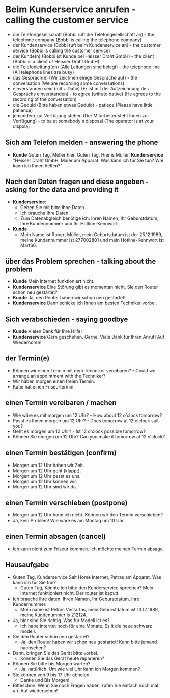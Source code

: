 # Beim Kunderservice anrufen - calling the customer service


-  die Telefongesellschaft (Bobbi ruft die Telefongesellschaft an) - the telephone company (Bobbi is calling the telephone company)
-  der Kundenservice (Bobbi ruft beim Kundenservice an) - the customer service (Bobbi is calling the customer service)
-  der Kunde(n) (Bobbi ist Kunde bei Heisser Draht GmbH) - the client (Bobbi is a client of Heisser Draht GmbH)
-  die Telefonleitung(en) (Alle Leitungen sind belegt) - the telephone line (All telephone lines are busy)
-  das Gespräch(e) (Wir zeichnen einige Gespräche auf) - the conversation (We are recording some conversations)
-  einverstanden seid (mit + Dativ) (Er ist mit der Aufzeichnung des Gesprächs einverstanden) - to agree (with/to dative) (He agrees to the recording of the conversation)
-  die Geduld (Bitte haben etwas Geduld) - patiece (Please have little patience)
-  jemandem zur Verfügung stehen (Der Mitarbeiter steht Ihnen zur Verfügung) - to be at somebody's disposal (The operator is at your dispola)

## Sich am Telefon melden - answering the phone

- **Kunde** Guten Tag, Müller hier. Guten Tag. Hier is Müller. **Kunderservice** "Heisser Draht GmbH, Maier am Apparat. Was kann ich für Sie tun? Wie kann ich Ihnen helfen?"

## Nach den Daten fragen und diese angeben - asking for the data and providing it

-  **Kunderservice**:
    -  Geben Sie mit bitte Ihne Daten.
    -  Ich brauche Ihre Daten.
    -  Zum Datenabgleich benötige ich: Ihren Namen, Ihr Geburstdatum, Ihre Kundennummer und Ihr Hotline-Kennwort
- **Kunde**
    -  Mein Name ist Robert Müller, mein Geburtsdatum ist der 25.12.1989, meine Kundennummer ist 277002801 und mein Hotline-Kennwort ist Mart66.
 
## über das Problem sprechen - talking about the problem

-  **Kunde** Mein Internet funktioniert nicht.
-  **Kundenservice** Eine Störung gibt es momentan nicht. Sie den Router schon neu gestartet?
-  **Kunde** Ja, den Router haben wir schon neu gestartet!
-  **Kundenservice** Dann schicke ich Ihnen am besten Techniker vorbei.

## Sich verabschieden - saying goodbye

-  **Kunde** Vielen Dank für Ihre Hilfe!
-  **Kundenservice** Gern geschehen. Gerne. Viele Dank für Ihren Anruf! Auf Wiederhören!

## der Termin(e)

-    Können wir einen Termin mit dem Techniker vereibaren? - Could we arrange an appointment with the Techniker?
-    Wir haben morgen einen freien Termin.
-    Katie hat einen Friseurtermin.

## einen Termin vereibaren / machen
-    Wie wäre es mit morgen um 12 Uhr? - How about 12 o'clock tomorrow?
-    Passt es Ihnen morgen um 12 Uhr? - Does tomorrow at 12 o'clock suit you?
-    Geht es morgen um 12 Uhr? - Ist 12 o'clock possible tomorrow?
-    Können Sie morgen um 12 Uhr? Can you make it tomorrow at 12 o'clock?

## einen Termin bestätigen (confirm)
-    Morgen um 12 Uhr haben wir Zeit.
-    Morgen um 12 Uhr geht (klappt).
-    Morgen um 12 Uhr pesst es uns.
-    Morgen um 12 Uhr können wir.
-    Morgen um 12 Uhr sind wir da.


## einen Termin verschieben (postpone)
-    Morgen um 12 Uhr hann ich nicht. Können wir den Termin verschieben?
-    Ja, kein Problem! Wie wäre es am Montag um 10 Uhr.

## einen Termin absagen (cancel)
-    Ich kann nicht zum Friseur kommen. Ich möchte meinen Termin absage.


## Hausaufgabe

-    Guten Tag. Kunderservice Salt Home Internet, Petras am Apparat. Was kann ich für Sie tun?
        -    Guten Tag, Könnte ich bitte den Kunderservice sprechen? Mein Internet funktioniert nicht. Der router ist kaputt.
-    Ich brauche ihre daten: Ihren Namen, Ihr Geburstdatum, Ihre Kundernummer.
        -    Mein name ist Petras Vestartas, mein Geburstdatum ist 13.12.1989, meine Kundenummer is 212124.
-    Ja, hier sind Sie richtig. Was für Modell ist es?
        -    Ich habe internet noch für eine Monate. Es it die neue schwarz modell.
-    Sie den Router schon neu gestartet?
        -    Ja, den Router haben wir schon neu gestartet! Kann bitte jemand nachsehen?
-    Dann, bringen Sie das Gerät bitte vorbei.
        -    Können Sie das Gerät heute reparieren?
-    Können Sie bitte bis Morgen warten?
        -    Ja, natürlich. Um wie viel Uhr kann ich Morgen kommen?
-    Sie können von 9 bis 17 Uhr abholen.
        -    Danke und Bis Morgen!.
-    Bitteschon. Wenn Sie noch Fragen haben, rufen Sie einfach noch mal an. Auf wiedersehen!
